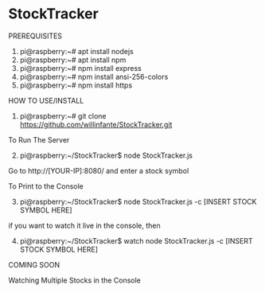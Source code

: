 # StockTracker
PREREQUISITES 
1. pi@raspberry:~# apt install nodejs 
2. pi@raspberry:~# apt install npm 
3. pi@raspberry:~# npm install express 
4. pi@raspberry:~# npm install ansi-256-colors 
5. pi@raspberry:~# npm install https 


HOW TO USE/INSTALL 

1. pi@raspberry:~# git clone https://github.com/willinfante/StockTracker.git 

To Run The Server 

2. pi@raspberry:~/StockTracker$ node StockTracker.js 

Go to http://[YOUR-IP]:8080/ and enter a stock symbol 

To Print to the Console 

3. pi@raspberry:~/StockTracker$ node StockTracker.js -c [INSERT STOCK SYMBOL HERE]

if you want to watch it live in the console, then

4. pi@raspberry:~/StockTracker$ watch node StockTracker.js -c [INSERT STOCK SYMBOL HERE]



COMING SOON


Watching Multiple Stocks in the Console
